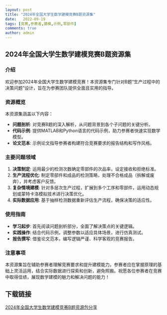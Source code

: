 ```yaml
---
layout: post
title: "2024年全国大学生数学建模竞赛B题资源集"
date:   2022-09-19
tags: [竞赛,参赛者,建模,示例,零部件]
comments: true
author: admin
---
```

## 2024年全国大学生数学建模竞赛B题资源集

### 介绍

欢迎参加2024年全国大学生数学建模竞赛！本资源集专门针对B题“生产过程中的决策问题”设计，旨在为参赛团队提供全面且实用的指导。

### 资源概览

本资源集涵盖以下内容：

- **问题剖析**: 对竞赛B题的深入解析，从问题背景到各个子问题的关键分析。
- **代码示例**: 提供MATLAB和Python语言的代码示例，助力参赛者快速实现数学模型。
- **论文范本**: 示例论文指导参赛者构建符合竞赛要求的报告结构和写作风格。

### 主要问题领域

1. **决策制定**: 运用最少的检测次数确定零部件的次品率，设定接收和拒绝标准。
2. **生产流程优化**: 制定零部件和成品的检测策略，处理不合格成品（拆解或废弃），并考虑客户反馈。
3. **复杂情境建模**: 针对多层次生产过程，扩展到多个工序和零部件，运用动态规划或蒙特卡洛模拟技术进行决策优化。
4. **实际数据应用**: 基于抽样检测数据重新评估生产流程，确保决策的适应性。

### 使用指南

- **学习起步**: 首先阅读问题剖析部分，全面了解决策点的关键逻辑。
- **实践操作**: 结合代码示例，调整参数以适应具体场景，进行仿真测试。
- **报告撰写**: 借鉴论文范本，编写逻辑严谨、科学客观的竞赛报告。

### 注意事项

本资源集旨在辅助参赛者理解竞赛要求和提升建模能力。参赛者应在掌握原理的基础上灵活运用，结合实际数据进行探索和创新，避免照搬。祝愿各位参赛者在竞赛中取得佳绩，展现数学建模的魅力和解决问题的能力！

## 下载链接

[2024年全国大学生数学建模竞赛B题资源包分享](https://pan.quark.cn/s/1cd0c6190639)